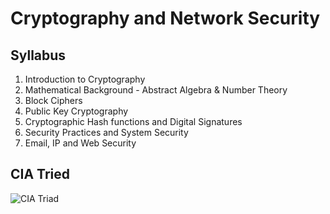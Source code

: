 # Cryptography and Network Security

## Syllabus

1. Introduction to Cryptography
2. Mathematical Background - Abstract Algebra & Number Theory
3. Block Ciphers
4. Public Key Cryptography
5. Cryptographic Hash functions and Digital Signatures
6. Security Practices and System Security
7. Email, IP and Web Security

## CIA Tried

![CIA Triad](https://raw.githubusercontent.com/singhpriansh/Courses/main/images/cia_triad.svg)
